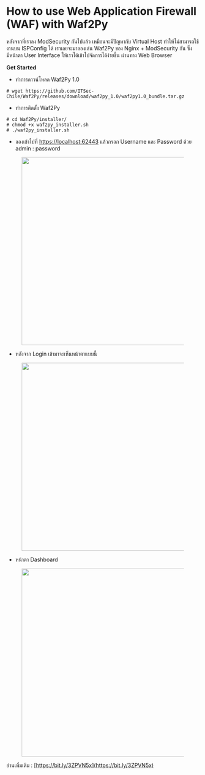 # How to use Web Application Firewall (WAF) with Waf2Py

หลังจากที่เราลง ModSecurity กันไปแล้ว เหมือนจะมีปัญหากับ Virtual Host ทำให้ไม่สามารถใช้งานบน ISPConfig ได้ เราเลยจะมาลองเล่น Waf2Py ของ Nginx + ModSecurity กัน ซึ่งมีหน้าตา User Interface ให้เราได้เข้าไปจัดการได้ง่ายขึ้น ผ่านทาง Web Browser

**Get Started**

* ทำการดาวน์โหลด Waf2Py 1.0

```
# wget https://github.com/ITSec-Chile/Waf2Py/releases/download/waf2py_1.0/waf2py1.0_bundle.tar.gz
```

* ทำการติดตั้ง Waf2Py

```
# cd Waf2Py/installer/
# chmod +x waf2py_installer.sh
# ./waf2py_installer.sh
```

* ลองเข้าไปที่ [https://localhost:62443](https://localhost:62443/) แล้วกรอก Username และ Password ด้วย admin : password

<figure><img src="https://codeinsane.files.wordpress.com/2023/10/waf2py-01.png?w=1024" alt="" height="490" width="1024"><figcaption></figcaption></figure>

* หลังจาก Login เข้ามาจะเห็นหน้าตาแบบนี้

<figure><img src="https://codeinsane.files.wordpress.com/2023/10/waf2py-02.png?w=1024" alt="" height="490" width="1024"><figcaption></figcaption></figure>

* หน้าตา Dashboard

<figure><img src="https://codeinsane.files.wordpress.com/2023/10/waf2py-03.png?w=1024" alt="" height="490" width="1024"><figcaption></figcaption></figure>

อ่านเพิ่มเติม : [https://bit.ly/3ZPVN5x](https://bit.ly/3ZPVN5x)
